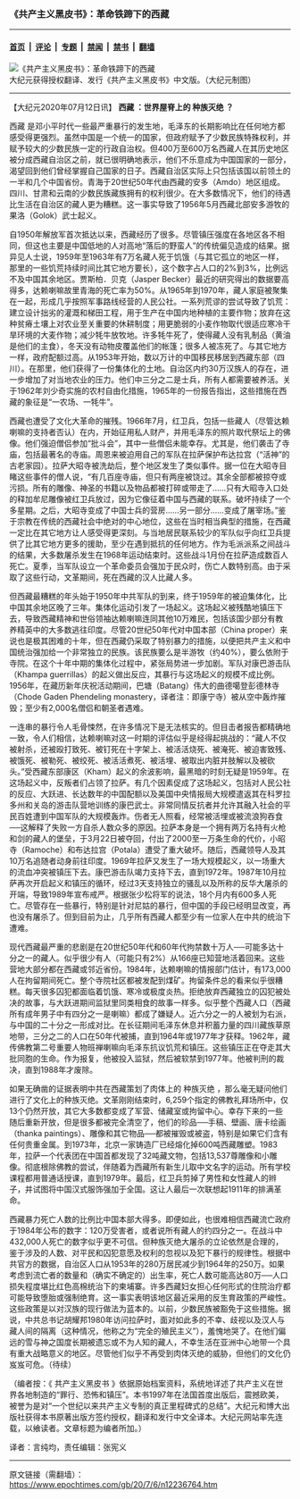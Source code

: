 ### 《共产主义黑皮书》：革命铁蹄下的西藏

---

#### [首页](../../../..?n12236764) &nbsp;|&nbsp; [评论](../../../../../epoch-comment?n12236764) &nbsp;|&nbsp; [专题](../../../../../epoch-special?n12236764) &nbsp;|&nbsp; [禁闻](../../../../../epoch-news?n12236764) &nbsp;|&nbsp; [禁书](../../../../../books?n12236764) &nbsp;|&nbsp; [翻墙](https://github.com/gfw-breaker/nogfw/blob/master/README.md?n12236764)


<div><img alt="《共产主义黑皮书》：革命铁蹄下的西藏" class="attachment-djy_600_400 size-djy_600_400 wp-post-image" src="https://i.epochtimes.com/assets/uploads/2017/12/dcbb5ad1ea37934a168afd29d68d142e-600x400.jpg"/>
<div class="caption">
 大纪元获得授权翻译、发行《共产主义黑皮书》中文版。（大纪元制图）
</div></div><hr/><div class="post_content" id="artbody" itemprop="articleBody">
 <!-- article content begin -->
 <p>
  【大纪元2020年07月12日讯】
  <strong>
   <ok href="https://www.epochtimes.com/gb/tag/%E8%A5%BF%E8%97%8F.html">
    西藏
   </ok>
   ：世界屋脊上的
   <ok href="https://www.epochtimes.com/gb/tag/%E7%A7%8D%E6%97%8F%E7%81%AD%E7%BB%9D.html">
    种族灭绝
   </ok>
   ？
  </strong>
 </p>
 <p>
  <ok href="https://www.epochtimes.com/gb/tag/%E8%A5%BF%E8%97%8F.html">
   西藏
  </ok>
  是邓小平时代一些最严重暴行的发生地，毛泽东的长期影响比在任何地方都感受得更强烈。虽然中国是一个统一的国家，但政府赋予了少数民族特殊权利，并赋予较大的少数民族一定的行政自治权。但400万至600万名西藏人在其历史地区被分成西藏自治区之前，就已很明确地表示，他们不乐意成为中国国家的一部分，渴望回到他们曾经掌握自己国家的日子。西藏自治区实际上只包括该国以前领土的一半和几个中国省份。青海于20世纪50年代由西藏的安多（Amdo）地区组成。四川、甘肃和云南的少数民族藏族拥有的权利很少。在大多数情况下，他们的待遇比生活在自治区的藏人更为糟糕。这一事实导致了1956年5月西藏北部安多游牧的果洛（Golok）武士起义。
 </p>
 <p>
  自1950年解放军首次抵达以来，西藏经历了很多。尽管镇压强度在各地区各不相同，但这也主要是中国低地的人对高地“落后的野蛮人”的传统偏见造成的结果。据异见人士说，1959年至1963年有7万名藏人死于饥饿（与其它孤立的地区一样，那里的一些饥荒持续时间比其它地方要长），这个数字占人口的2%到3%，比例远不及中国其余地区。贾斯柏．贝克（Jasper Becker）最近的研究得出的数据要高得多，达赖喇嘛故里青海的死亡率为50%。从1965年到1970年，藏人家庭被聚集在一起，形成几乎按照军事路线经营的人民公社。一系列荒谬的尝试导致了饥荒：建立设计拙劣的灌溉和梯田工程，用于生产在中国内地种植的主要作物；放弃在这种贫瘠土壤上对农业至关重要的休耕制度；用更脆弱的小麦作物取代很适应寒冷干旱环境的大麦作物；减少牦牛放牧地。许多牦牛死了，使得藏人没有乳制品（黄油是他们的主食），冬天没有动物皮覆盖他们的帐篷；很多人被冻死了。与其它地方一样，政府配额过高。从1953年开始，数以万计的中国移民移居到西藏东部（四川）。在那里，他们获得了一份集体化的土地。自治区内约30万汉族人的存在，进一步增加了对当地农业的压力。他们中三分之二是士兵，所有人都需要被养活。关于1962年刘少奇实施的农村自由化措施，1965年的一份报告指出，这些措施在西藏的象征是“一农场、一牦牛”。
 </p>
 <p>
  西藏也遭受了文化大革命的摧残。1966年7月，红卫兵，包括一些藏人（尽管达赖喇嘛的支持者否认）在内，开始征用私人财产，并用毛泽东的照片取代祭坛上的佛像。他们强迫僧侣参加“批斗会”，其中一些僧侣未能幸存。尤其是，他们袭击了寺庙，包括最著名的寺庙。周恩来被迫用自己的军队在拉萨保护布达拉宫（“活神”的古老家园）。拉萨大昭寺被洗劫后，整个地区发生了类似事件。据一位在大昭寺目睹这些事件的僧人说，“有几百座寺庙，但只有两座被饶过。其余全部都被掠夺或污损。所有的雕像、神圣的书籍以及物品都被打碎或带走了……只有大昭寺入口处的释加牟尼雕像被红卫兵放过，因为它像征着中国与西藏的联系。破坏持续了一个多星期。之后，大昭寺变成了中国士兵的营房……另一部分……变成了屠宰场。”鉴于宗教在传统的西藏社会中绝对的中心地位，这些在当时相当典型的措施，在西藏一定比在其它地方让人感受得更深刻。与当地居民联系较少的军队似乎向红卫兵提供了比其它地方更多的援助，至少在遇到抵抗的任何地方。作为毛派派系之间战斗的结果，大多数屠杀发生在1968年运动结束时。这些战斗1月份在拉萨造成数百人死亡。夏季，当军队设立一个革命委员会强加于民众时，伤亡人数特别高。由于采取了这些行动，文革期间，死在西藏的汉人比藏人多。
 </p>
 <p>
  但西藏最糟糕的年头始于1950年中共军队的到来，终于1959年的被迫集体化，比中国其余地区晚了三年。集体化运动引发了一场起义。这场起义被残酷地镇压下去，导致西藏精神和世俗领袖达赖喇嘛连同其他10万难民，包括该国少部分有教养精英中的大多数逃往印度。尽管20世纪50年代对中国本部（China proper）来说也是极其困难的十年，但在西藏仍采取了特别暴力的措施，以便把共产主义和中国统治强加给一个非常独立的民族。该民族要么是半游牧（约40%），要么依附于寺院。在这个十年中期的集体化过程中，紧张局势进一步加剧。军队对康巴游击队（Khampa guerrillas）的起义做出反应，其暴行与这场起义的规模不成比例。1956年，在藏历新年庆祝活动期间，巴塘（Batang）伟大的曲德噶登彭德林寺（Chode Gaden Phendeling monastery，译者注：即康宁寺）被从空中轰炸摧毁；至少有2,000名僧侣和朝圣者遇难。
 </p>
 <p>
  一连串的暴行令人毛骨悚然，在许多情况下是无法核实的。但目击者报告都精确地一致，令人们相信，达赖喇嘛对这一时期的评估似乎是经得起挑战的：“藏人不仅被射杀，还被殴打致死、被钉死在十字架上、被活活烧死、被淹死、被迫害致残、被饿死、被勒死、被绞死、被活活煮死、被活埋、被取出内脏并肢解以及被砍头。”受西藏东部康区（Kham）起义的余波影响，最黑暗的时刻无疑是1959年。在这场起义中，反叛者们占领了拉萨。有几个因素促成了这场起义，包括对人民公社的反应、大跃进、长达数年的中国配额以及美国中央情报局大规模遣返其在科罗拉多州和关岛的游击队营地训练的康巴武士。非常同情反抗者并允许其融入社会的平民百姓遭到中国军队的大规模轰炸。伤者无人照看，经常被活埋或被流浪狗吞食──这解释了失败一方自杀人数众多的原因。拉萨本身是一个拥有两万名持有火枪和剑的藏人的堡垒，于3月22日被夺回，付出了2000至一万条生命的代价，小昭寺（Ramoche）和布达拉宫（Potala）遭受了重大破坏。随后，西藏领导人及其10万名追随者动身前往印度。1969年拉萨又发生了一场大规模起义，以一场重大的流血冲突被镇压下去。康巴游击队竭力支持下去，直到1972年。1987年10月拉萨再次开启起义和镇压的循环，经过3天支持独立的骚乱以及所称的反华大屠杀的开端，导致1989年宣布戒严。根据张少松将军的说法，18个月内有600多人死亡。尽管存在一些暴行，特别是针对尼姑的暴行，但中国的手段已经明显改变，再也没有屠杀了。但到目前为止，几乎所有西藏人都至少有一位家人在中共的统治下遭难。
 </p>
 <p>
  现代西藏最严重的悲剧是在20世纪50年代和60年代拘禁数十万人──可能多达十分之一的藏人。似乎很少有人（可能只有2%）从166座已知营地活着回来。这些营地大部分都在西藏或邻近省份。1984年，达赖喇嘛的情报部门估计，有173,000人在拘留期间死亡。整个寺院社区都被发配到煤矿。拘留条件总的看来似乎很糟糕。每天很多囚犯都面临着饥饿、寒冷或极度炎热。拒绝放弃西藏独立的囚犯被处决的故事，与大跃进期间监狱里同类相食的故事一样多。似乎整个西藏人口（西藏所有成年男子中有四分之一是喇嘛）都成了嫌疑人。近六分之一的人被划为右派，与中国的二十分之一形成对比。在长征期间毛泽东休息并积蓄力量的四川藏族草原地带，三分之二的人口在50年代被捕，直到1964年或1977年才获释。1962年，藏传佛教第二号重要人物班禅喇嘛向毛泽东抗议饥荒和镇压。这些镇压正在夺走其大批同胞的生命。作为报复，他被投入监狱，然后被软禁到1977年。他被判刑的裁决，直到1988年才废除。
 </p>
 <p>
  如果无确凿的证据表明中共在西藏策划了肉体上的
  <ok href="https://www.epochtimes.com/gb/tag/%E7%A7%8D%E6%97%8F%E7%81%AD%E7%BB%9D.html">
   种族灭绝
  </ok>
  ，那么毫无疑问他们进行了文化上的种族灭绝。文革刚刚结束时，6,259个指定的佛教礼拜场所中，仅13个仍然开放，其它大多数都变成了军营、储藏室或拘留中心。幸存下来的一些随后重新开放，但是很多都被完全清空了，他们的珍品──手稿、壁画、唐卡绘画（thanka paintings）、雕像和其它物品──都被摧毁或被盗，特别是如果它们含有任何贵重金属。到1973年，北京一家铸造厂已经熔化掉600吨西藏雕塑。1983年，拉萨一个代表团在中国首都发现了32吨藏文物，包括13,537尊雕像和小雕像。彻底根除佛教的尝试，伴随着为西藏所有新生儿取中文名字的运动。所有学校课程都用普通话授课，直到1979年。最后，红卫兵剪掉了男性和女性藏人的辫子，并试图将中国汉式服饰强加于全国。这让人最后一次联想起1911年的排满革命。
 </p>
 <p>
  西藏暴力死亡人数的比例比中国本部大得多。即便如此，也很难相信西藏流亡政府于1984年公布的数字：120万受害者，或者说所有藏人的约四分之一。在战斗中432,000人死亡的数字似乎更不可信。但种族灭绝大屠杀的立论依然是合理的，鉴于涉及的人数、对平民和囚犯意愿及权利的忽视以及犯下暴行的规律性。根据中共官方的数据，自治区人口从1953年的280万居民减少到1964年的250万。如果考虑到流亡者的数量和（确实不确定的）出生率，死亡人数可能高达80万──人口损失程度堪比红色高棉统治下的柬埔寨。许多西藏妇女担心任何形式的住院治疗都可能导致堕胎或强制绝育。这一事实表明该地区最近采用的反生育政策的严峻性。这些政策是以对汉族的现行做法为蓝本的。以前，少数民族被豁免于这些措施。据说，中共总书记胡耀邦1980年访问拉萨时，面对如此多的不幸、歧视以及汉人与藏人间的隔离（这种情况，他称之为“完全的殖民主义”），羞愧地哭了。在他们偏远的雪与神之国度长期被遗忘或不为人知的藏人，不幸生活在亚洲中心地带一个具有重大战略意义的地区。尽管他们似乎不再受到肉体灭绝的威胁，但他们的文化仍岌岌可危。（待续）
 </p>
 <p>
  （编者按：《
  <ok href="https://www.epochtimes.com/gb/tag/%E5%85%B1%E4%BA%A7%E4%B8%BB%E4%B9%89%E9%BB%91%E7%9A%AE%E4%B9%A6.html">
   共产主义黑皮书
  </ok>
  》依据原始档案资料，系统地详述了共产主义在世界各地制造的“罪行、恐怖和镇压”。本书1997年在法国首度出版后，震撼欧美，被誉为是对“一个世纪以来共产主义专制的真正里程碑式的总结”。大纪元和博大出版社获得本书原著出版方签约授权，翻译和发行中文全译本。大纪元网站率先连载，以飨读者。文章标题为编者所加。）
 </p>
 <p>
  译者：言纯均，责任编辑：张宪义
 </p>
 <!-- article content end -->
 <div id="below_article_ad">
 </div>
</div>


---

原文链接（需翻墙）：https://www.epochtimes.com/gb/20/7/6/n12236764.htm